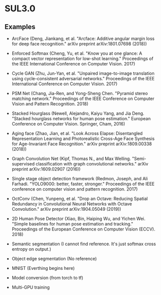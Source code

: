 # SUL3.0

## Examples 

- ArcFace (Deng, Jiankang, et al. "Arcface: Additive angular margin loss for deep face recognition." arXiv preprint arXiv:1801.07698 (2018))

- Enforced Softmax (Cheng, Yu, et al. "Know you at one glance: A compact vector representation for low-shot learning." Proceedings of the IEEE International Conference on Computer Vision. 2017)

- Cycle GAN (Zhu, Jun-Yan, et al. "Unpaired image-to-image translation using cycle-consistent adversarial networks." Proceedings of the IEEE International Conference on Computer Vision. 2017)

- PSM Net (Chang, Jia-Ren, and Yong-Sheng Chen. "Pyramid stereo matching network." Proceedings of the IEEE Conference on Computer Vision and Pattern Recognition. 2018)

- Stacked Hourglass (Newell, Alejandro, Kaiyu Yang, and Jia Deng. "Stacked hourglass networks for human pose estimation." European Conference on Computer Vision. Springer, Cham, 2016)

- Aging face (Zhao, Jian, et al. "Look Across Elapse: Disentangled Representation Learning and Photorealistic Cross-Age Face Synthesis for Age-Invariant Face Recognition." arXiv preprint arXiv:1809.00338 (2018))

- Graph Convolution Net (Kipf, Thomas N., and Max Welling. "Semi-supervised classification with graph convolutional networks." arXiv preprint arXiv:1609.02907 (2016))

- Single stage object detection framework (Redmon, Joseph, and Ali Farhadi. "YOLO9000: better, faster, stronger." Proceedings of the IEEE conference on computer vision and pattern recognition. 2017)

- OctConv (Chen, Yunpeng, et al. "Drop an Octave: Reducing Spatial Redundancy in Convolutional Neural Networks with Octave Convolution." arXiv preprint arXiv:1904.05049 (2019))

- 2D Human Pose Detector (Xiao, Bin, Haiping Wu, and Yichen Wei. "Simple baselines for human pose estimation and tracking." Proceedings of the European Conference on Computer Vision (ECCV). 2018)

- Semantic segmentation (I cannot find reference. It's just softmax cross entropy on output.)

- Object edge segmentation (No reference)

- MNIST (Everthing begins here)

- Model conversion (from torch to tf)

- Multi-GPU training